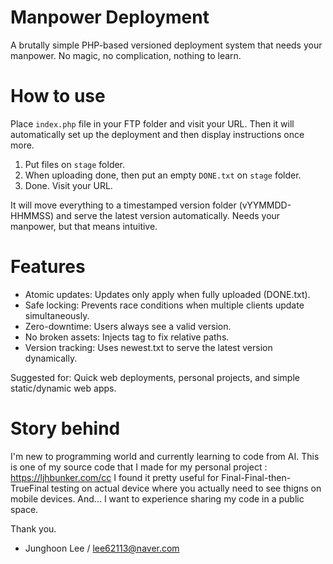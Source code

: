 # Manpower Deployment
A brutally simple PHP-based versioned deployment system that needs your manpower. No magic, no complication, nothing to learn.

# How to use
Place `index.php` file in your FTP folder and visit your URL.
Then it will automatically set up the deployment and then display instructions once more.

1. Put files on `stage` folder.
2. When uploading done, then put an empty `DONE.txt` on `stage` folder. 
3. Done. Visit your URL.

It will move everything to a timestamped version folder (vYYMMDD-HHMMSS) and serve the latest version automatically.
Needs your manpower, but that means intuitive.

# Features
- Atomic updates: Updates only apply when fully uploaded (DONE.txt).
- Safe locking: Prevents race conditions when multiple clients update simultaneously.
- Zero-downtime: Users always see a valid version.
- No broken assets: Injects <base> tag to fix relative paths.
- Version tracking: Uses newest.txt to serve the latest version dynamically.

Suggested for: Quick web deployments, personal projects, and simple static/dynamic web apps.

# Story behind
I'm new to programming world and currently learning to code from AI.
This is one of my source code that I made for my personal project : https://ljhbunker.com/cc
I found it pretty useful for Final-Final-then-TrueFinal testing on actual device where you actually need to see thigns on mobile devices.
And... I want to experience sharing my code in a public space.


Thank you.
- Junghoon Lee / lee62113@naver.com
